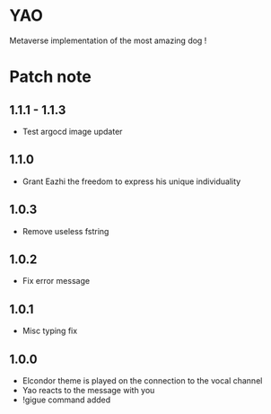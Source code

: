 # YAO

Metaverse implementation of the most amazing dog !

# Patch note

## 1.1.1 - 1.1.3

- Test argocd image updater

## 1.1.0

- Grant Eazhi the freedom to express his unique individuality

## 1.0.3

- Remove useless fstring

## 1.0.2

- Fix error message

## 1.0.1

- Misc typing fix

## 1.0.0

- Elcondor theme is played on the connection to the vocal channel
- Yao reacts to the message with you
- !gigue command added
